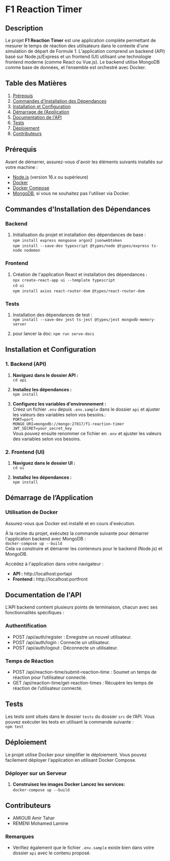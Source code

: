# F1 Reaction Timer

## **Description**

Le projet **F1 Reaction Timer** est une application complète permettant de mesurer le temps de réaction des utilisateurs dans le contexte d'une simulation de départ de Formule 1. L'application comprend un backend (API) basé sur Node.js/Express et un frontend (UI) utilisant une technologie frontend moderne (comme React ou Vue.js). Le backend utilise MongoDB comme base de données, et l’ensemble est orchestré avec Docker.

## **Table des Matières**

1. [Prérequis](#prérequis)
2. [Commandes d'Installation des Dépendances](#commandes-dinstallation-des-dépendances)
3. [Installation et Configuration](#installation-et-configuration)
4. [Démarrage de l’Application](#démarrage-de-lapplication)
5. [Documentation de l'API](#documentation-de-lapi)
6. [Tests](#tests)
7. [Déploiement](#déploiement)
8. [Contributeurs](#contributeurs)

## **Prérequis**

Avant de démarrer, assurez-vous d'avoir les éléments suivants installés sur votre machine :

- [Node.js](https://nodejs.org/) (version 16.x ou supérieure)
- [Docker](https://www.docker.com/)
- [Docker Compose](https://docs.docker.com/compose/)
- [MongoDB](https://www.mongodb.com/), si vous ne souhaitez pas l'utiliser via Docker.

## **Commandes d'Installation des Dépendances**

### **Backend**

1. Initialisation du projet et installation des dépendances de base :  
   `npm install express mongoose argon2 jsonwebtoken`  
   `npm install --save-dev typescript @types/node @types/express ts-node nodemon`

### **Frontend**

1. Création de l'application React et installation des dépendances :  
   `npx create-react-app ui --template typescript`  
   `cd ui`  
   `npm install axios react-router-dom @types/react-router-dom`

### **Tests**

1. Installation des dépendances de test :  
   `npm install --save-dev jest ts-jest @types/jest mongodb-memory-server`

3. pour lancer la doc:
    `npm run serve-docs`

## **Installation et Configuration**

### **1. Backend (API)**

1. **Naviguez dans le dossier API :**  
   `cd api`

2. **Installez les dépendances :**  
   `npm install`

3. **Configurez les variables d'environnement :**  
   Créez un fichier `.env` depuis `.env.sample` dans le dossier `api` et ajuster les valeurs des variables selon vos besoins.:  
   `PORT=port`  
   `MONGO_URI=mongodb://mongo:27017/f1-reaction-timer`  
   `JWT_SECRET=your_secret_key`  
   Vous pouvez ensuite renommer ce fichier en `.env` et ajuster les valeurs des variables selon vos besoins.

### **2. Frontend (UI)**

1. **Naviguez dans le dossier UI :**  
   `cd ui`

2. **Installez les dépendances :**  
   `npm install`

## **Démarrage de l’Application**

### **Utilisation de Docker**

Assurez-vous que Docker est installé et en cours d'exécution.

À la racine du projet, exécutez la commande suivante pour démarrer l'application backend avec MongoDB :  
`docker-compose up --build`  
Cela va construire et démarrer les conteneurs pour le backend (Node.js) et MongoDB.

Accédez à l'application dans votre navigateur :

- **API :** http://localhost:portapi
- **Frontend :** http://localhost:portfront

## **Documentation de l'API**

L'API backend contient plusieurs points de terminaison, chacun avec ses fonctionnalités spécifiques :

### **Authentification**
- POST /api/auth/register : Enregistre un nouvel utilisateur.
- POST /api/auth/login : Connecte un utilisateur.
- POST /api/auth/logout : Déconnecte un utilisateur.

### **Temps de Réaction**
- POST /api/reaction-time/submit-reaction-time : Soumet un temps de réaction pour l’utilisateur connecté.
- GET /api/reaction-time/get-reaction-times : Récupère les temps de réaction de l’utilisateur connecté.

## **Tests**

Les tests sont situés dans le dossier `tests` du dossier `src` de l’API. Vous pouvez exécuter les tests en utilisant la commande suivante :  
`npm test`

## **Déploiement**

Le projet utilise Docker pour simplifier le déploiement. Vous pouvez facilement déployer l'application en utilisant Docker Compose.

### **Déployer sur un Serveur**
1. **Construisez les images Docker Lancez les services:**  
   `docker-compose up --build`
## **Contributeurs**

- AMIOUR Amir Tahar 
- REMENI Mohamed Lamine 

### Remarques
- Vérifiez également que le fichier `.env.sample` existe bien dans votre dossier `api` avec le contenu proposé.

